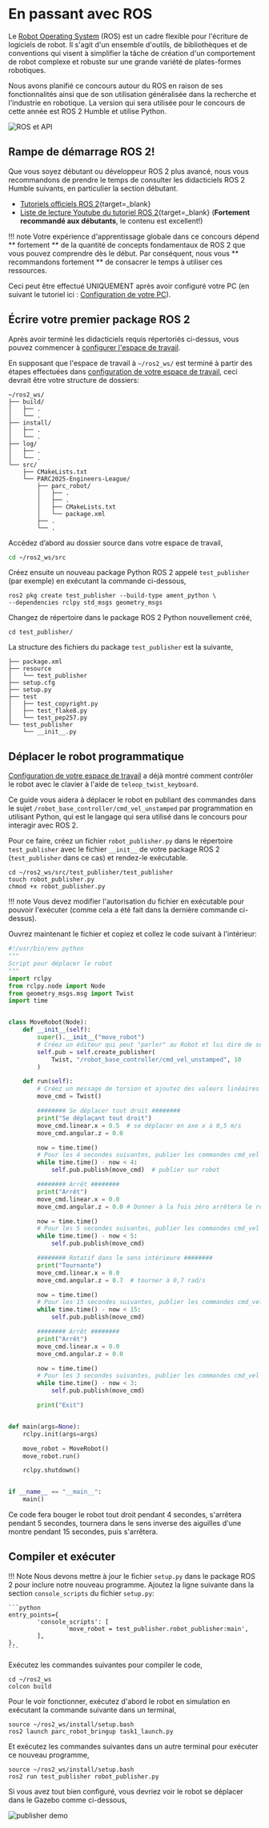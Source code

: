 # En passant avec ROS

Le [Robot Operating System](https://www.ros.org/about-ros/) (ROS) est un cadre flexible pour l'écriture de logiciels de robot. Il s'agit d'un ensemble d'outils, de bibliothèques et de conventions qui visent à simplifier la tâche de création d'un comportement de robot complexe et robuste sur une grande variété de plates-formes robotiques.

Nous avons planifié ce concours autour du ROS en raison de ses fonctionnalités ainsi que de son utilisation généralisée dans la recherche et l'industrie en robotique. La version qui sera utilisée pour le concours de cette année est ROS 2 Humble et utilise Python.

![ROS et API](assets/ros-apis.png)

## Rampe de démarrage ROS 2!

Que vous soyez débutant ou développeur ROS 2 plus avancé, nous vous recommandons de prendre le temps de consulter les didacticiels ROS 2 Humble suivants, en particulier la section débutant.

* [Tutoriels officiels ROS 2](https://docs.ros.org/en/humble/Tutorials.html){target=_blank}
* [Liste de lecture Youtube du tutoriel ROS 2](https://www.youtube.com/playlist?list=PLLSegLrePWgJudpPUof4-nVFHGkB62Izy){target=_blank} (**Fortement recommandé aux débutants**, le contenu est excellent!) 

!!! note
     Votre expérience d'apprentissage globale dans ce concours dépend ** fortement ** de la quantité de concepts fondamentaux de ROS 2 que vous pouvez comprendre dès le début. Par conséquent, nous vous ** recommandons fortement ** de consacrer le temps à utiliser ces ressources.


Ceci peut être effectué UNIQUEMENT après avoir configuré votre PC (en suivant le tutoriel ici : [Configuration de votre PC](../getting-started-tutorials/setting-up-your-pc.fr.md)).

## Écrire votre premier package ROS 2

Après avoir terminé les didacticiels requis répertoriés ci-dessus, vous pouvez commencer à [configurer l'espace de travail](../getting-started-tutorials/setting-up-your-workspace.fr.md).

En supposant que l'espace de travail à `~/ros2_ws/` est terminé à partir des étapes effectuées dans [configuration de votre espace de travail](../getting-started-tutorials/setting-up-your-workspace.fr.md),
ceci devrait être votre structure de dossiers:

```
~/ros2_ws/
├── build/
│   ├── .
│   └── .
├── install/
│   ├── .
│   └── .
├── log/
│   ├── .
│   └── .
└── src/
    ├── CMakeLists.txt
    └── PARC2025-Engineers-League/
        ├── parc_robot/
        │   ├── .
        │   ├── .
        │   ├── CMakeLists.txt
        │   └── package.xml
        ├── .
        └── .
```

Accédez d’abord au dossier source dans votre espace de travail,

```sh
cd ~/ros2_ws/src
```
Créez ensuite un nouveau package Python ROS 2 appelé `test_publisher` (par exemple) en exécutant la commande ci-dessous,

```shell
ros2 pkg create test_publisher --build-type ament_python \
--dependencies rclpy std_msgs geometry_msgs
```

Changez de répertoire dans le package ROS 2 Python nouvellement créé,

```shell
cd test_publisher/
```
La structure des fichiers du package `test_publisher` est la suivante,

```
├── package.xml
├── resource
│   └── test_publisher
├── setup.cfg
├── setup.py
├── test
│   ├── test_copyright.py
│   ├── test_flake8.py
│   └── test_pep257.py
└── test_publisher
    └── __init__.py
```

## Déplacer le robot programmatique

[Configuration de votre espace de travail](../getting-started-tutorials/setting-up-your-workspace.fr.md) a déjà montré comment contrôler le robot avec le clavier à l'aide de `teleop_twist_keyboard`.

Ce guide vous aidera à déplacer le robot en publiant des commandes dans le sujet `/robot_base_controller/cmd_vel_unstamped` par programmation en utilisant Python, qui est le langage qui sera utilisé dans le concours pour interagir avec ROS 2.

Pour ce faire, créez un fichier `robot_publisher.py` dans le répertoire `test_publisher` avec le fichier ``__init__`` de votre package ROS 2 (`test_publisher` dans ce cas) et rendez-le exécutable.

```shell
cd ~/ros2_ws/src/test_publisher/test_publisher
touch robot_publisher.py
chmod +x robot_publisher.py
```

!!! note 
    Vous devez modifier l'autorisation du fichier en exécutable pour pouvoir l'exécuter (comme cela a été fait dans la dernière commande ci-dessus).

Ouvrez maintenant le fichier et copiez et collez le code suivant à l'intérieur:

```python
#!/usr/bin/env python
"""
Script pour déplacer le robot
"""
import rclpy
from rclpy.node import Node
from geometry_msgs.msg import Twist
import time


class MoveRobot(Node):
    def __init__(self):
        super().__init__("move_robot")
        # Créez un éditeur qui peut "parler" au Robot et lui dire de se déplacer
        self.pub = self.create_publisher(
            Twist, "/robot_base_controller/cmd_vel_unstamped", 10
        )

    def run(self):
        # Créez un message de torsion et ajoutez des valeurs linéaires X et Z angulaires
        move_cmd = Twist()

        ######## Se déplacer tout droit ########
        print("Se déplaçant tout droit")
        move_cmd.linear.x = 0.5  # se déplacer en axe x à 0,5 m/s
        move_cmd.angular.z = 0.0

        now = time.time()
        # Pour les 4 secondes suivantes, publier les commandes cmd_vel move
        while time.time() - now < 4:
            self.pub.publish(move_cmd)  # publier sur robot

        ######## Arrêt ########
        print("Arrêt")
        move_cmd.linear.x = 0.0
        move_cmd.angular.z = 0.0 # Donner à la fois zéro arrêtera le robot

        now = time.time()
        # Pour les 5 secondes suivantes, publier les commandes cmd_vel move
        while time.time() - now < 5:
            self.pub.publish(move_cmd)

        ######## Rotatif dans le sens intérieure ########
        print("Tournante")
        move_cmd.linear.x = 0.0
        move_cmd.angular.z = 0.7  # tourner à 0,7 rad/s

        now = time.time()
        # Pour les 15 secondes suivantes, publier les commandes cmd_vel move
        while time.time() - now < 15:
            self.pub.publish(move_cmd)

        ######## Arrêt ########
        print("Arrêt")
        move_cmd.linear.x = 0.0
        move_cmd.angular.z = 0.0

        now = time.time()
        # Pour les 3 secondes suivantes, publier les commandes cmd_vel move
        while time.time() - now < 3:
            self.pub.publish(move_cmd)

        print("Exit")


def main(args=None):
    rclpy.init(args=args)

    move_robot = MoveRobot()
    move_robot.run()

    rclpy.shutdown()


if __name__ == "__main__":
    main()
```

Ce code fera bouger le robot tout droit pendant 4 secondes, s'arrêtera pendant 5 secondes, tournera dans le sens inverse des aiguilles d'une montre pendant 15 secondes, puis s'arrêtera.

## Compiler et exécuter

!!! Note 
    Nous devons mettre à jour le fichier `setup.py` dans le package ROS 2 pour inclure notre nouveau programme. Ajoutez la ligne suivante dans la section `console_scripts` du fichier `setup.py`:

    ```python
    entry_points={
            'console_scripts': [
                    'move_robot = test_publisher.robot_publisher:main',
            ],
    },
    ```
Exécutez les commandes suivantes pour compiler le code,

```shell
cd ~/ros2_ws
colcon build
```

Pour le voir fonctionner, exécutez d'abord le robot en simulation en exécutant la commande suivante dans un terminal,
```shell
source ~/ros2_ws/install/setup.bash
ros2 launch parc_robot_bringup task1_launch.py
```
Et exécutez les commandes suivantes dans un autre terminal pour exécuter ce nouveau programme,

```shell
source ~/ros2_ws/install/setup.bash
ros2 run test_publisher robot_publisher.py
```
Si vous avez tout bien configuré, vous devriez voir le robot se déplacer dans le Gazebo comme ci-dessous,

![publisher demo](assets/getting_started_demo.gif)

